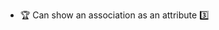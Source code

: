 * <span id="outcome-classDiagrams-associationsAsAttributes-one">:trophy: Can show an association as an attribute :three:</span>
